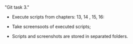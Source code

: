 "Git task 3."

 - Execute scripts from chapters: 13, 14 , 15, 16:
 - Take screensoots of executed scripts;
 
 - Scripts and screenshots are stored in separated folders.